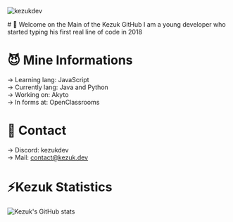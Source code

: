 <p align="left"> <img src="https://komarev.com/ghpvc/?username=kezukdev&label=Profile%20views&color=0e75b6&style=flat" alt="kezukdev" /> </p>
# 💼 Welcome on the Main of the Kezuk GitHub
I am a young developer who started typing his first real line of code in 2018

# 😈 Mine Informations
 -> Learning lang: JavaScript\
 -> Currently lang: Java and Python\
 -> Working on: Akyto\
 -> In forms at: OpenClassrooms

# 🤖 Contact
 -> Discord: kezukdev\
 -> Mail: contact@kezuk.dev
 
 # ⚡️Kezuk Statistics
![Kezuk's GitHub stats](https://github-readme-stats.vercel.app/api?username=kezukdev&count_private=true)
